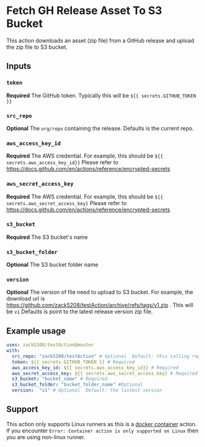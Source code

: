 # Fetch GH Release Asset To S3 Bucket

This action downloads an asset (zip file) from a GitHub release and upload the zip file to S3 bucket.

## Inputs

### `token`

**Required** 
The GitHub token. Typically this will be `${{ secrets.GITHUB_TOKEN }}`

### `src_repo`

**Optional** 
The `org/repo` containing the release. Defaults is the current repo.

### `aws_access_key_id`

**Required** 
The AWS credential. For example, this should be `${{ secrets.aws_access_key_id}}` Please refer to https://docs.github.com/en/actions/reference/encrypted-secrets

### `aws_secret_access_key`

**Required** 
The AWS credential. For example, this should be `${{ secrets.aws_secret_access_key}` Please refer to https://docs.github.com/en/actions/reference/encrypted-secrets

### `s3_bucket`

**Required** 
The S3 bucket's name 

### `s3_bucket_folder` 
**Optional** 
The S3 bucket folder name 

### `version`
**Optional** 
The version of file need to upload to S3 bucket. For example, the download url is https://github.com/zack5208/testAction/archive/refs/tags/v1.zip . This will be `v1`
Defaults is point to the latest release version zip file.


## Example usage

```yaml
uses: zack5208/testAction@master
with:
  src_repo: "zack5208/testAction" # Optional  Default: this calling repo
  token: ${{ secrets.GITHUB_TOKEN }} # Required
  aws_access_key_id: ${{ secrets.aws_access_key_id}} # Required
  aws_secret_access_key: ${{ secrets.aws_secret_access_key} # Required
  s3_bucket: "bucket_name" # Required
  s3_bucket_folder: "bucket_folder_name" #Optional 
  version:  "v1" # Optional  Default: the lastest version
```

## Support

This action only supports Linux runners as this is a [docker container](https://docs.github.com/en/actions/creating-actions/about-actions#types-of-actions) action. If you encounter `Error: Container action is only supported on Linux` then you are using non-linux runner.
